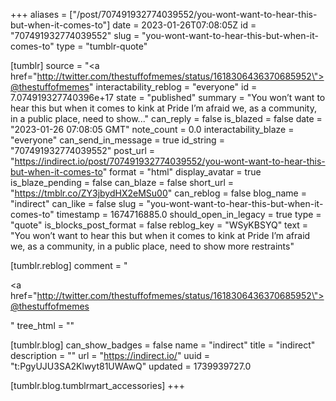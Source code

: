 +++
aliases = ["/post/707491932774039552/you-wont-want-to-hear-this-but-when-it-comes-to"]
date = 2023-01-26T07:08:05Z
id = "707491932774039552"
slug = "you-wont-want-to-hear-this-but-when-it-comes-to"
type = "tumblr-quote"

[tumblr]
source = "<a href=\"http://twitter.com/thestuffofmemes/status/1618306436370685952\">@thestuffofmemes</a>"
interactability_reblog = "everyone"
id = 7.074919327740396e+17
state = "published"
summary = "You won’t want to hear this but when it comes to kink at Pride I’m afraid we, as a community, in a public place, need to show..."
can_reply = false
is_blazed = false
date = "2023-01-26 07:08:05 GMT"
note_count = 0.0
interactability_blaze = "everyone"
can_send_in_message = true
id_string = "707491932774039552"
post_url = "https://indirect.io/post/707491932774039552/you-wont-want-to-hear-this-but-when-it-comes-to"
format = "html"
display_avatar = true
is_blaze_pending = false
can_blaze = false
short_url = "https://tmblr.co/ZY3jbydHX2eMSu00"
can_reblog = false
blog_name = "indirect"
can_like = false
slug = "you-wont-want-to-hear-this-but-when-it-comes-to"
timestamp = 1674716885.0
should_open_in_legacy = true
type = "quote"
is_blocks_post_format = false
reblog_key = "WSyKBSYQ"
text = "You won’t want to hear this but when it comes to kink at Pride I’m afraid we, as a community, in a public place, need to show more restraints"

[tumblr.reblog]
comment = "<p><a href=\"http://twitter.com/thestuffofmemes/status/1618306436370685952\">@thestuffofmemes</a></p>"
tree_html = ""

[tumblr.blog]
can_show_badges = false
name = "indirect"
title = "indirect"
description = ""
url = "https://indirect.io/"
uuid = "t:PgyUJU3SA2Klwyt81UWAwQ"
updated = 1739939727.0

[tumblr.blog.tumblrmart_accessories]
+++
